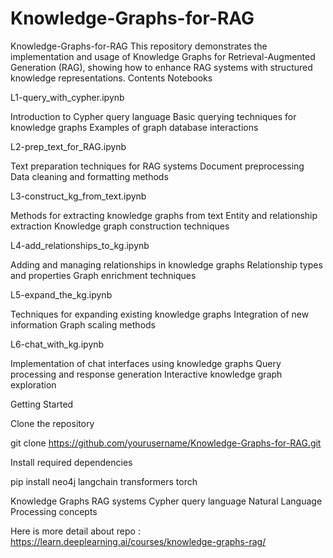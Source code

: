 # Knowledge-Graphs-for-RAG

Knowledge-Graphs-for-RAG
This repository demonstrates the implementation and usage of Knowledge Graphs for Retrieval-Augmented Generation (RAG), showing how to enhance RAG systems with structured knowledge representations.
Contents
Notebooks

L1-query_with_cypher.ipynb

Introduction to Cypher query language
Basic querying techniques for knowledge graphs
Examples of graph database interactions


L2-prep_text_for_RAG.ipynb

Text preparation techniques for RAG systems
Document preprocessing
Data cleaning and formatting methods


L3-construct_kg_from_text.ipynb

Methods for extracting knowledge graphs from text
Entity and relationship extraction
Knowledge graph construction techniques


L4-add_relationships_to_kg.ipynb

Adding and managing relationships in knowledge graphs
Relationship types and properties
Graph enrichment techniques


L5-expand_the_kg.ipynb

Techniques for expanding existing knowledge graphs
Integration of new information
Graph scaling methods


L6-chat_with_kg.ipynb

Implementation of chat interfaces using knowledge graphs
Query processing and response generation
Interactive knowledge graph exploration



Getting Started

Clone the repository

git clone https://github.com/yourusername/Knowledge-Graphs-for-RAG.git

Install required dependencies

pip install neo4j langchain transformers torch


Knowledge Graphs
RAG systems
Cypher query language
Natural Language Processing concepts

Here is more detail about repo : 
https://learn.deeplearning.ai/courses/knowledge-graphs-rag/

